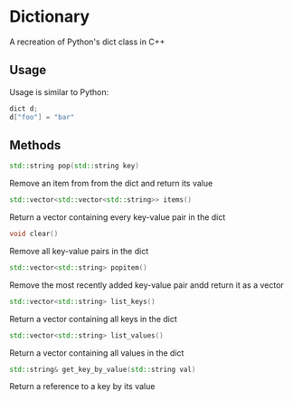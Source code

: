 # Dictionary
A recreation of Python's dict class in C++
## Usage
Usage is similar to Python:
```cpp
dict d;
d["foo"] = "bar"
```
## Methods
```cpp
std::string pop(std::string key)
```
Remove an item from from the dict and return its value
```cpp
std::vector<std::vector<std::string>> items()
```
Return a vector containing every key-value pair in the dict
```cpp
void clear()
```
Remove all key-value pairs in the dict
```cpp
std::vector<std::string> popitem()
```
Remove the most recently added key-value pair andd return it as a vector
```cpp
std::vector<std::string> list_keys()
```
Return a vector containing all keys in the dict
```cpp
std::vector<std::string> list_values()
```
Return a vector containing all values in the dict
```cpp
std::string& get_key_by_value(std::string val)
```
Return a reference to a key by its value
